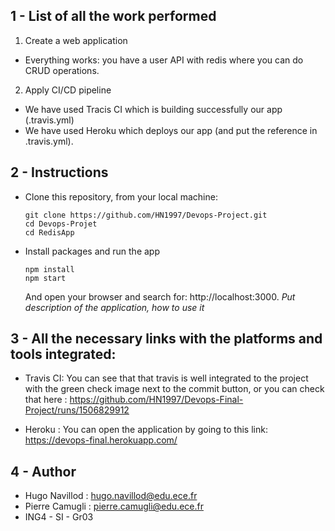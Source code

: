 ## 1 - List of all the work performed

1. Create a web application 
* Everything works: you have a user API with redis where you can do CRUD operations. 

2. Apply CI/CD pipeline
* We have used Tracis CI which is building successfully our app (.travis.yml)
* We have used Heroku which deploys our app (and put the reference in .travis.yml).

## 2 - Instructions

* Clone this repository, from your local machine:
  ```
  git clone https://github.com/HN1997/Devops-Project.git 
  cd Devops-Projet
  cd RedisApp
  ```
* Install packages and run the app
  ```
  npm install
  npm start
  ```
  And open your browser and search for: http://localhost:3000.
  *Put description of the application, how to use it*  

## 3 - All the necessary links with the platforms and tools integrated:

* Travis CI:
  You can see that that travis is well integrated to the project with the green check image next to the commit button, or you can check that here : https://github.com/HN1997/Devops-Final-Project/runs/1506829912

* Heroku : You can open the application by going to this link:
  https://devops-final.herokuapp.com/ 

## 4 - Author

- Hugo Navillod : hugo.navillod@edu.ece.fr
- Pierre Camugli : pierre.camugli@edu.ece.fr
- ING4 - SI - Gr03

